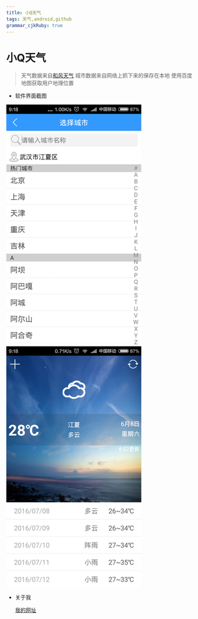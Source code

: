 ```yaml
---
title: 小Q天气
tags: 天气,android,github
grammar_cjkRuby: true
---
```

# 小Q天气
> 天气数据来自[和风天气][1] 城市数据来自网络上抓下来的保存在本地 使用百度地图获取用户地理位置

- 软件界面截图

![城市选择界面][2]
![主界面][3]

- 关于我

   [我的网址][4]


  [1]: http://www.heweather.com/
  [2]: https://github.com/CB2Git/WeatherApp/blob/master/%E6%88%AA%E5%9B%BE/AddressSelect.png?raw=true
  [3]: https://github.com/CB2Git/WeatherApp/blob/master/%E6%88%AA%E5%9B%BE/MainView.png?raw=true
  [4]: http://www.27house.cn/note/

